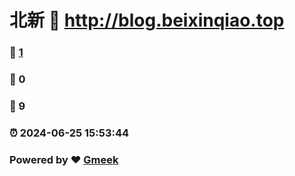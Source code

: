 # 北新 :link: http://blog.beixinqiao.top 
### :page_facing_up: [1](http://blog.beixinqiao.top/tag.html) 
### :speech_balloon: 0 
### :hibiscus: 9 
### :alarm_clock: 2024-06-25 15:53:44 
### Powered by :heart: [Gmeek](https://github.com/Meekdai/Gmeek)
